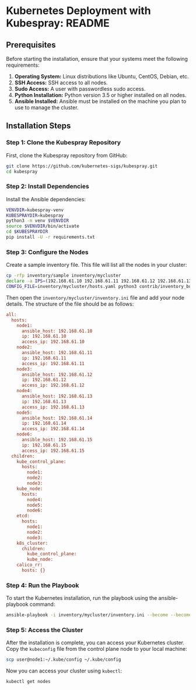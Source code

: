 # Kubernetes Deployment with Kubespray: README

## Prerequisites

Before starting the installation, ensure that your systems meet the following requirements:

1. **Operating System:** Linux distributions like Ubuntu, CentOS, Debian, etc.
2. **SSH Access:** SSH access to all nodes.
3. **Sudo Access:** A user with passwordless sudo access.
4. **Python Installation:** Python version 3.5 or higher installed on all nodes.
5. **Ansible Installed:** Ansible must be installed on the machine you plan to use to manage the cluster.

## Installation Steps

### Step 1: Clone the Kubespray Repository

First, clone the Kubespray repository from GitHub:

```bash
git clone https://github.com/kubernetes-sigs/kubespray.git
cd kubespray
```

### Step 2: Install Dependencies

Install the Ansible dependencies:

```bash
VENVDIR=kubespray-venv
KUBESPRAYDIR=kubespray
python3 -m venv $VENVDIR
source $VENVDIR/bin/activate
cd $KUBESPRAYDIR
pip install -U -r requirements.txt
```

### Step 3: Configure the Nodes

Create a sample inventory file. This file will list all the nodes in your cluster:

```bash
cp -rfp inventory/sample inventory/mycluster
declare -a IPS=(192.168.61.10 192.168.61.11 192.168.61.12 192.168.61.13 192.168.61.14 192.168.61.15)
CONFIG_FILE=inventory/mycluster/hosts.yaml python3 contrib/inventory_builder/inventory.py ${IPS[@]}
```

Then open the `inventory/mycluster/inventory.ini` file and add your node details. The structure of the file should be as follows:

```ini
all:
  hosts:
    node1:
      ansible_host: 192.168.61.10
      ip: 192.168.61.10
      access_ip: 192.168.61.10
    node2:
      ansible_host: 192.168.61.11
      ip: 192.168.61.11
      access_ip: 192.168.61.11
    node3:
      ansible_host: 192.168.61.12
      ip: 192.168.61.12
      access_ip: 192.168.61.12
    node4:
      ansible_host: 192.168.61.13
      ip: 192.168.61.13
      access_ip: 192.168.61.13
    node5:
      ansible_host: 192.168.61.14
      ip: 192.168.61.14
      access_ip: 192.168.61.14
    node6:
      ansible_host: 192.168.61.15
      ip: 192.168.61.15
      access_ip: 192.168.61.15
  children:
    kube_control_plane:
      hosts:
        node1:
        node2:
        node3:
    kube_node:
      hosts:
        node4:
        node5:
        node6:
    etcd:
      hosts:
        node1:
        node2:
        node3:
    k8s_cluster:
      children:
        kube_control_plane:
        kube_node:
    calico_rr:
      hosts: {}
```

### Step 4: Run the Playbook

To start the Kubernetes installation, run the playbook using the ansible-playbook command:

```bash
ansible-playbook -i inventory/mycluster/inventory.ini --become --become-user=root cluster.yml
```

### Step 5: Access the Cluster

After the installation is complete, you can access your Kubernetes cluster. Copy the `kubeconfig` file from the control plane node to your local machine:

```bash
scp user@node1:~/.kube/config ~/.kube/config
```

Now you can access your cluster using `kubectl`:

```bash
kubectl get nodes
```

